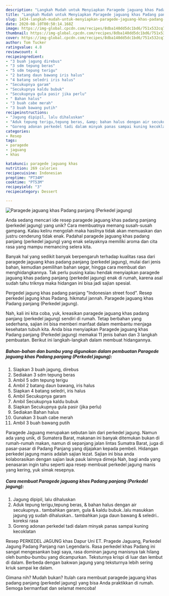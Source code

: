 ```yaml
---
description: "Langkah Mudah untuk Menyiapkan Paragede jaguang khas Padang panjang (Perkedel jagung), Sempurna"
title: "Langkah Mudah untuk Menyiapkan Paragede jaguang khas Padang panjang (Perkedel jagung), Sempurna"
slug: 1434-langkah-mudah-untuk-menyiapkan-paragede-jaguang-khas-padang-panjang-perkedel-jagung-sempurna
date: 2020-08-10T00:50:14.168Z
image: https://img-global.cpcdn.com/recipes/8dba140dd5dc1bd6/751x532cq70/paragede-jaguang-khas-padang-panjang-perkedel-jagung-foto-resep-utama.jpg
thumbnail: https://img-global.cpcdn.com/recipes/8dba140dd5dc1bd6/751x532cq70/paragede-jaguang-khas-padang-panjang-perkedel-jagung-foto-resep-utama.jpg
cover: https://img-global.cpcdn.com/recipes/8dba140dd5dc1bd6/751x532cq70/paragede-jaguang-khas-padang-panjang-perkedel-jagung-foto-resep-utama.jpg
author: Tom Tucker
ratingvalue: 4.8
reviewcount: 4
recipeingredient:
- "3 buah jagung direbus"
- "3 sdm tepung beras"
- "5 sdm tepung terigu"
- "2 batang daun bawang iris halus"
- "4 batang seledri iris halus"
- "Secukupnya garam"
- "Secukupnya kaldu bubuk"
- "Secukupnya gula pasir jika perlu"
- " Bahan halus"
- "3 buah cabe merah"
- "3 buah bawang putih"
recipeinstructions:
- "Jagung dipipil, lalu dihaluskan"
- "Aduk tepung terigu,tepung beras, &amp; bahan halus dengan air secukupnya.. tambahkan garam, gula &amp; kaldu bubuk..lalu masukkan jagung yg sudah dihaluskan.. tambahkan juga daun bawang &amp; seledri.. koreksi rasa"
- "Goreng adonan perkedel tadi dalam minyak panas sampai kuning kecoklatan"
categories:
- Resep
tags:
- paragede
- jaguang
- khas

katakunci: paragede jaguang khas 
nutrition: 269 calories
recipecuisine: Indonesian
preptime: "PT34M"
cooktime: "PT53M"
recipeyield: "3"
recipecategory: Dessert

---
```



![Paragede jaguang khas Padang panjang (Perkedel jagung)](https://img-global.cpcdn.com/recipes/8dba140dd5dc1bd6/751x532cq70/paragede-jaguang-khas-padang-panjang-perkedel-jagung-foto-resep-utama.jpg)

Anda sedang mencari ide resep paragede jaguang khas padang panjang (perkedel jagung) yang unik? Cara membuatnya memang susah-susah gampang. Kalau keliru mengolah maka hasilnya tidak akan memuaskan dan justru cenderung tidak enak. Padahal paragede jaguang khas padang panjang (perkedel jagung) yang enak selayaknya memiliki aroma dan cita rasa yang mampu memancing selera kita.

Banyak hal yang sedikit banyak berpengaruh terhadap kualitas rasa dari paragede jaguang khas padang panjang (perkedel jagung), mulai dari jenis bahan, kemudian pemilihan bahan segar, hingga cara membuat dan menghidangkannya. Tak perlu pusing kalau hendak menyiapkan paragede jaguang khas padang panjang (perkedel jagung) enak di rumah, karena asal sudah tahu triknya maka hidangan ini bisa jadi sajian spesial.

Pergedel jagung khas padang panjang &#34;Indonesian street food&#34;. Resep perkedel jagung khas Padang. hikmatul jannah. Paragede jaguang khas Padang panjang (Perkedel jagung).


Nah, kali ini kita coba, yuk, kreasikan paragede jaguang khas padang panjang (perkedel jagung) sendiri di rumah. Tetap berbahan yang sederhana, sajian ini bisa memberi manfaat dalam membantu menjaga kesehatan tubuh kita. Anda bisa menyiapkan Paragede jaguang khas Padang panjang (Perkedel jagung) memakai 11 jenis bahan dan 3 langkah pembuatan. Berikut ini langkah-langkah dalam membuat hidangannya.

<!--inarticleads1-->

##### Bahan-bahan dan bumbu yang digunakan dalam pembuatan Paragede jaguang khas Padang panjang (Perkedel jagung):

1. Siapkan 3 buah jagung, direbus
1. Sediakan 3 sdm tepung beras
1. Ambil 5 sdm tepung terigu
1. Ambil 2 batang daun bawang, iris halus
1. Siapkan 4 batang seledri, iris halus
1. Ambil Secukupnya garam
1. Ambil Secukupnya kaldu bubuk
1. Siapkan Secukupnya gula pasir (jika perlu)
1. Sediakan  Bahan halus
1. Gunakan 3 buah cabe merah
1. Ambil 3 buah bawang putih


Paragede Jaguang merupakan sebutan lain dari perkedel jagung. Namun ada yang unik, di Sumatera Barat, makanan ini banyak ditemukan bukan di rumah-rumah makan, namun di sepanjang jalan lintas Sumatra Barat, juga di pasar-pasar di Padang Panjang yang dijajakan kepada pembeli. Hidangan perkedel jagung manis adalah sajian lezat. Sajian ini bisa anda kolaborasikan dengan sajian lauk pauk lainnya dimeja Nah, bagi anda yang penasaran ingin tahu seperti apa resep membuat perkedel jagung manis yang kering, yuk simak resepnya. 

<!--inarticleads2-->

##### Cara membuat Paragede jaguang khas Padang panjang (Perkedel jagung):

1. Jagung dipipil, lalu dihaluskan
1. Aduk tepung terigu,tepung beras, &amp; bahan halus dengan air secukupnya.. tambahkan garam, gula &amp; kaldu bubuk..lalu masukkan jagung yg sudah dihaluskan.. tambahkan juga daun bawang &amp; seledri.. koreksi rasa
1. Goreng adonan perkedel tadi dalam minyak panas sampai kuning kecoklatan


Resep PERKEDEL JAGUNG khas Dapur Uni ET. Pragede Jaguang, Parkedel Jagung Padang Panjang nan Legendaris. Rasa perkedel khas Padang ini sangat mengesankan bagi saya, rasa dominan jagung manisnya tak hilang oleh bumbu-bumbu yang dicampurkan. Teksturnya krispi di luar dan lembut di dalam. Berbeda dengan bakwan jagung yang teksturnya lebih sering kriuk sampai ke dalam. 

Gimana nih? Mudah bukan? Itulah cara membuat paragede jaguang khas padang panjang (perkedel jagung) yang bisa Anda praktikkan di rumah. Semoga bermanfaat dan selamat mencoba!
